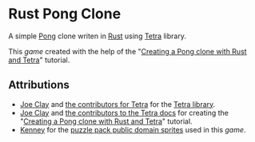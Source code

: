 # Rust Pong Clone

A simple [Pong](https://wikipedia.org/wiki/Pong) clone writen in [Rust](https://www.rust-lang.org/) using [Tetra](https://tetra.seventeencups.net/) library.

This *game* created with the help of the "[Creating a Pong clone with Rust and Tetra](https://tetra.seventeencups.net/tutorial)" tutorial.

## Attributions

- [Joe Clay](https://www.seventeencups.net) and [the contributors for Tetra](https://github.com/17cupsofcoffee/tetra/graphs/contributors)
  for the [Tetra library](https://tetra.seventeencups.net/).
- [Joe Clay](https://www.seventeencups.net) and [the contributors to the Tetra docs](https://github.com/17cupsofcoffee/tetra-www/graphs/contributors)
  for creating the "[Creating a Pong clone with Rust and Tetra](https://tetra.seventeencups.net/tutorial)" tutorial.
- [Kenney](https://www.kenney.nl) for the [puzzle pack public domain sprites](https://www.kenney.nl/assets/puzzle-pack) used in this *game*.
